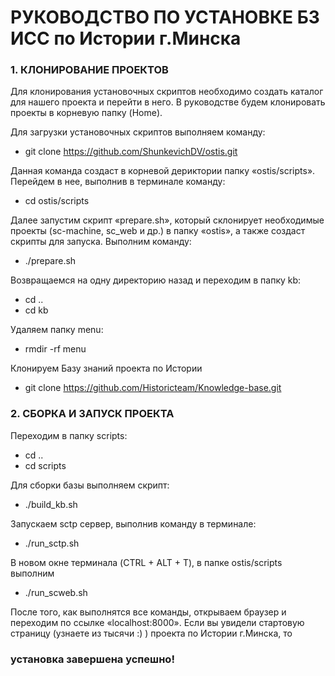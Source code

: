 # РУКОВОДСТВО ПО УСТАНОВКЕ БЗ ИСС по Истории г.Минска

###	1. КЛОНИРОВАНИЕ ПРОЕКТОВ
Для клонирования установочных скриптов необходимо создать каталог для нашего проекта и перейти в него. В руководстве будем клонировать проекты в корневую папку (Home). 

Для загрузки установочных скриптов выполняем команду:
* git clone https://github.com/ShunkevichDV/ostis.git

Данная команда создаст в корневой дериктории папку «ostis/scripts». Перейдем в нее, выполнив в терминале команду:
* cd ostis/scripts

Далее запустим скрипт «prepare.sh», который склонирует необходимые проекты (sc-machine, sc_web и др.) в папку «ostis», а также создаст скрипты для запуска. Выполним команду:
* ./prepare.sh

Возвращаемся на одну директорию назад и переходим в папку kb:
* cd ..
* cd kb
 
Удаляем папку menu:
* rmdir -rf menu

Клонируем Базу знаний проекта по Истории
* git clone https://github.com/Historicteam/Knowledge-base.git
		
### 2. СБОРКА И ЗАПУСК ПРОЕКТА
Переходим в папку scripts:
* cd ..
* cd scripts

Для сборки базы выполняем скрипт:
* ./build_kb.sh

Запускаем sctp сервер, выполнив команду в терминале:
* ./run_sctp.sh
 
В новом окне терминала (CTRL + ALT + T), в папке ostis/scripts выполним
* ./run_scweb.sh

После того, как выполнятся все команды, открываем браузер и переходим по ссылке «localhost:8000».
Если вы увидели стартовую страницу (узнаете из тысячи :) ) проекта по Истории г.Минска, то
### установка завершена успешно!



